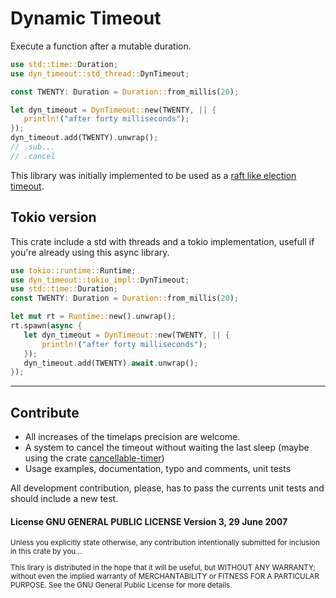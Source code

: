 # Dynamic Timeout

Execute a function after a mutable duration.

```rust
use std::time::Duration;
use dyn_timeout::std_thread::DynTimeout;

const TWENTY: Duration = Duration::from_millis(20);

let dyn_timeout = DynTimeout::new(TWENTY, || {
   println!("after forty milliseconds");
});
dyn_timeout.add(TWENTY).unwrap();
// .sub...
// .cancel
```

This library was initially implemented to be used as a [raft like election timeout](https://raft.github.io/).

## Tokio version

This crate include a std with threads and a tokio implementation, usefull if you're already using this async library.

```rust
use tokio::runtime::Runtime;
use dyn_timeout::tokio_impl::DynTimeout;
use std::time::Duration;
const TWENTY: Duration = Duration::from_millis(20);

let mut rt = Runtime::new().unwrap(); 
rt.spawn(async {
   let dyn_timeout = DynTimeout::new(TWENTY, || {
       println!("after forty milliseconds");
   });
   dyn_timeout.add(TWENTY).await.unwrap();
});
```
---
## Contribute

- All increases of the timelaps precision are welcome.
- A system to cancel the timeout without waiting the last sleep (maybe using the crate [cancellable-timer](https://crates.io/crates/cancellable-timer))
- Usage examples, documentation, typo and comments, unit tests

All development contribution, please, has to pass the currents unit tests and should include a new test.

#### License GNU GENERAL PUBLIC LICENSE Version 3, 29 June 2007

<sub>
Unless you explicitly state otherwise, any contribution intentionally submitted
for inclusion in this crate by you...

This lirary is distributed in the hope that it will be useful, but WITHOUT ANY WARRANTY; without even the implied warranty of MERCHANTABILITY or FITNESS FOR A PARTICULAR PURPOSE.  See the GNU General Public License for more details.
</sub>
